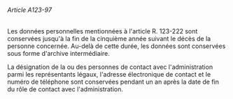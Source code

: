 ###### Article A123-97

Les données personnelles mentionnées à l'article R. 123-222 sont conservées jusqu'à la fin de la cinquième année suivant le décès de la personne concernée. Au-delà de cette durée, les données sont conservées sous forme d'archive intermédiaire.

La désignation de la ou des personnes de contact avec l'administration parmi les représentants légaux, l'adresse électronique de contact et le numéro de téléphone sont conservées pendant un an après la date de fin du rôle de contact avec l'administration.

